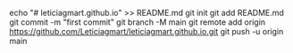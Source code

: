 echo "# leticiagmart.github.io" >> README.md
git init
git add README.md
git commit -m "first commit"
git branch -M main
git remote add origin https://github.com/Leticiagmart/leticiagmart.github.io.git
git push -u origin main
